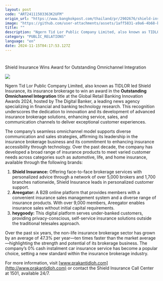 ```yaml
---
layout: post
code: "ART24111503363K2UFM"
origin_url: "https://www.bangkokpost.com/thailand/pr/2902676/shield-insurance-wins-award-for-outstanding-omnichannel-integration"
image: "https://github.com/user-attachments/assets/1aff5831-a9a6-4b68-b3f8-5cd7877cc8cc"
title: ""
description: "Ngern Tid Lor Public Company Limited, also known as TIDLOR led Shield Insurance, its insurance brokerage to win an award in the  Outstanding Omnichannel Integration  title at the Global Retail Banking Innovation Awards 2024, hosted by The Digital Banker, a leading news agency specializing in financial and banking technology research. This recognition underscores the dedication to innovation and its development of advanced insurance brokerage solutions, enhancing service, sales, and communication channels to deliver exceptional customer experiences."
category: "PUBLIC_RELATIONS"
language: "en"
date: 2024-11-15T04:17:53.127Z
---
```


# 

Shield Insurance Wins Award for Outstanding Omnichannel Integration

![](https://static.bangkokpost.com/media/content/20241115/c1_2902676.jpg)

Ngern Tid Lor Public Company Limited, also known as TIDLOR led Shield Insurance, its insurance brokerage to win an award in the **Outstanding Omnichannel Integration** title at the Global Retail Banking Innovation Awards 2024, hosted by The Digital Banker, a leading news agency specializing in financial and banking technology research. This recognition underscores the dedication to innovation and its development of advanced insurance brokerage solutions, enhancing service, sales, and communication channels to deliver exceptional customer experiences.

The company’s seamless omnichannel model supports diverse communication and sales strategies, affirming its leadership in the insurance brokerage business and its commitment to enhancing insurance accessibility through technology. Over the past decade, the company has developed a broad range of insurance products to meet varied customer needs across categories such as automotive, life, and home insurance, available through the following brands:

1.  **Shield Insurance:** Offering face-to-face brokerage services with personalized advice through a network of over 5,000 brokers and 1,700 branches nationwide, Shield Insurance leads in personalized customer support.
2.  **Areegator:** A B2B online platform that provides members with a convenient insurance sales management system and a diverse range of insurance products. With over 9,000 members, Areegator enables insurance sales without initial capital requirements.
3.  **heygoody:** This digital platform serves under-banked customers, providing privacy-conscious, self-service insurance solutions outside the traditional telesales approach.

Over the past six years, the non-life insurance brokerage sector has grown by an average of 47.3% per year—ten times faster than the market average—highlighting the strength and potential of its brokerage business. The company’s 0% cash instalment car insurance service has become a popular choice, setting a new standard within the insurance brokerage industry.

For more information, visit [www.prakantidloh.com](http://www.prakantidloh.com) or contact the Shield Insurance Call Center at 1501, available 24/7.
